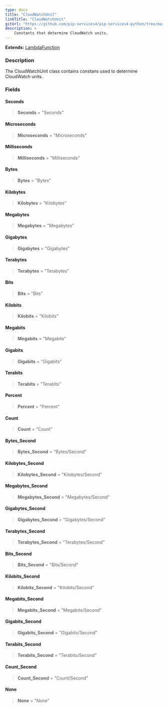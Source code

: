 ```yaml
---
type: docs
title: "CloudWatchUnit"
linkTitle: "CloudWatchUnit"
gitUrl: "https://github.com/pip-services4/pip-services4-python/tree/main/pip-services4-aws-python"
description: >
    Constants that determine CloudWatch units.
---
```


**Extends:** [LambdaFunction](../../containers/lambda_function)

### Description

The CloudWatchUnit class contains constans used to determine CloudWatch units.


### Fields

<span class="hide-title-link">

#### Seconds
> **Seconds** = "Seconds"
#### Microseconds
> **Microseconds** = "Microseconds"
#### Milliseconds
> **Milliseconds** = "Milliseconds"
#### Bytes
> **Bytes** = "Bytes"
#### Kilobytes
> **Kilobytes** = "Kilobytes"
#### Megabytes
> **Megabytes** = "Megabytes"
#### Gigabytes
> **Gigabytes** = "Gigabytes"
#### Terabytes
> **Terabytes** = "Terabytes"
#### Bits
> **Bits** = "Bits"
#### Kilobits
> **Kilobits** = "Kilobits"
#### Megabits
> **Megabits** = "Megabits"
#### Gigabits
> **Gigabits** = "Gigabits"
#### Terabits
> **Terabits** = "Terabits"
#### Percent
> **Percent** = "Percent"
#### Count
> **Count** = "Count"
#### Bytes_Second
> **Bytes_Second** = "Bytes/Second"
#### Kilobytes_Second
> **Kilobytes_Second** = "Kilobytes/Second"
#### Megabytes_Second
> **Megabytes_Second** = "Megabytes/Second"
#### Gigabytes_Second
> **Gigabytes_Second** = "Gigabytes/Second"
#### Terabytes_Second
> **Terabytes_Second** = "Terabytes/Second"
#### Bits_Second
> **Bits_Second** = "Bits/Second"
#### Kilobits_Second
> **Kilobits_Second** = "Kilobits/Second"
#### Megabits_Second
> **Megabits_Second** = "Megabits/Second"
#### Gigabits_Second
> **Gigabits_Second** = "Gigabits/Second"
#### Terabits_Second
> **Terabits_Second** = "Terabits/Second"
#### Count_Second
> **Count_Second** = "Count/Second"
#### None
> **None** = "None"

</span>
